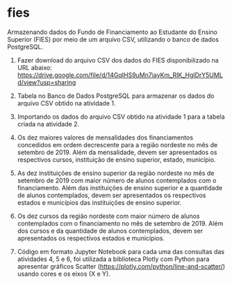 # fies

Armazenando dados do Fundo de Financiamento ao Estudante do Ensino Superior (FIES) por meio de um arquivo CSV, utilizando o banco de dados PostgreSQL.

1) Fazer download do arquivo CSV dos dados do FIES disponibilizado na URL abaixo:
https://drive.google.com/file/d/14GqIHS9uMn7iayKm_RIK_HglDrY5UMLd/view?usp=sharing

2) Tabela no Banco de Dados PostgreSQL para armazenar os dados do arquivo CSV obtido na atividade 1.

3) Importando os dados do arquivo CSV obtido na atividade 1 para a tabela criada na atividade 2.

4) Os dez maiores valores de mensalidades dos financiamentos concedidos em ordem decrescente para a região nordeste no mês de setembro de 2019. Além da mensalidade, devem ser apresentados os respectivos cursos, instituição de ensino superior, estado, município.

5) As dez instituições de ensino superior da região nordeste no mês de setembro de 2019 com maior número de alunos contemplados com o financiamento. Além das instituições de ensino superior e a quantidade de alunos contemplados, devem ser apresentados os respectivos estados e municípios das instituições de ensino superior.

6) Os dez cursos da região nordeste com maior número de alunos contemplados com o financiamento no mês de setembro de 2019. Além dos cursos e da quantidade de alunos contemplados, devem ser apresentados os respectivos estados e municípios.

7) Código em formato Jupyter Notebook para cada uma das consultas das atividades 4, 5 e 6, foi utilizada a biblioteca Plotly com Python para apresentar gráficos Scatter (https://plotly.com/python/line-and-scatter/) usando cores e os eixos (X e Y).
